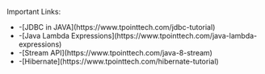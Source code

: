 

Important Links:
<ul>
<li>-[JDBC in JAVA](https://www.tpointtech.com/jdbc-tutorial)</li>
<li>-[Java Lambda Expressions](https://www.tpointtech.com/java-lambda-expressions)</li>
<li>-[Stream API](https://www.tpointtech.com/java-8-stream)</li>
<li>-[Hibernate](https://www.tpointtech.com/hibernate-tutorial)</li>
</ul>
